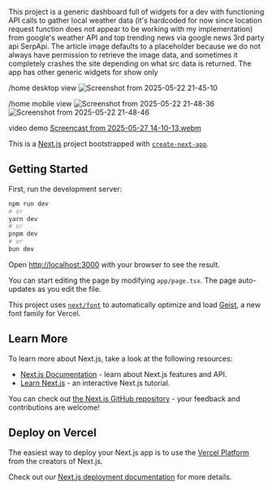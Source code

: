This project is a generic dashboard full of widgets for a dev with functioning API calls to gather local weather data (it's hardcoded for now since location request function does not appear to be working with my implementation) from google's weather API and top trending news via google news 3rd party api SerpApi. The article image defaults to a placeholder because we do not always have permission to retrieve the image data, and sometimes it completely crashes the site depending on what src data is returned. The app has other generic widgets for show only

/home desktop view
![Screenshot from 2025-05-22 21-45-10](https://github.com/user-attachments/assets/7418c0ef-c963-4907-a26a-a9e281ce5cf6)

/home mobile view
![Screenshot from 2025-05-22 21-48-36](https://github.com/user-attachments/assets/ca855fac-3a28-41b6-a599-7f2f48d2204f)
![Screenshot from 2025-05-22 21-48-46](https://github.com/user-attachments/assets/7a38e224-81d5-49e4-90f2-1949d7459978)

video demo
[Screencast from 2025-05-27 14-10-13.webm](https://github.com/user-attachments/assets/97dbec6e-bc36-43fd-8364-1dff3dbc151f)



This is a [Next.js](https://nextjs.org) project bootstrapped with [`create-next-app`](https://nextjs.org/docs/app/api-reference/cli/create-next-app).

## Getting Started

First, run the development server:

```bash
npm run dev
# or
yarn dev
# or
pnpm dev
# or
bun dev
```

Open [http://localhost:3000](http://localhost:3000) with your browser to see the result.

You can start editing the page by modifying `app/page.tsx`. The page auto-updates as you edit the file.

This project uses [`next/font`](https://nextjs.org/docs/app/building-your-application/optimizing/fonts) to automatically optimize and load [Geist](https://vercel.com/font), a new font family for Vercel.

## Learn More

To learn more about Next.js, take a look at the following resources:

- [Next.js Documentation](https://nextjs.org/docs) - learn about Next.js features and API.
- [Learn Next.js](https://nextjs.org/learn) - an interactive Next.js tutorial.

You can check out [the Next.js GitHub repository](https://github.com/vercel/next.js) - your feedback and contributions are welcome!

## Deploy on Vercel

The easiest way to deploy your Next.js app is to use the [Vercel Platform](https://vercel.com/new?utm_medium=default-template&filter=next.js&utm_source=create-next-app&utm_campaign=create-next-app-readme) from the creators of Next.js.

Check out our [Next.js deployment documentation](https://nextjs.org/docs/app/building-your-application/deploying) for more details.
